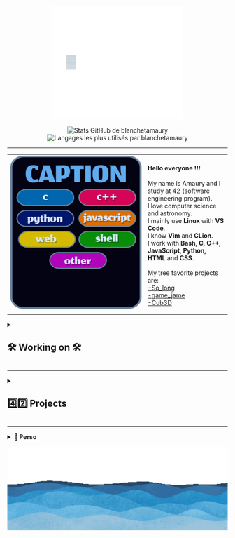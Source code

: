<p align="center">
  <img src="assets/hello.gif" alt="hello" width="300"/>
</p>

<p align="center">
  <img
    src="https://github-readme-stats.vercel.app/api?username=blanchetamaury&show_icons=true&theme=holi&locale=fr"
    width="400"
    alt="Stats GitHub de blanchetamaury"
  />
  <img
    src="https://github-readme-stats.vercel.app/api/top-langs/?username=blanchetamaury&hide_progress=true&theme=holi&locale=fr"
    width="300"
    alt="Langages les plus utilisés par blanchetamaury"
  />
</p>

---

<table>
  <tr>
    <td width="300" height="350" valign="top">
      <img src="assets/caption.png" alt="legends" width="300" height="350">
    </td>
    <td>
      <h4>Hello everyone !!!</h4>
      <p>
        My name is Amaury and I study at 42 (software engineering program).<br>
        I love computer science and astronomy.<br>
        I mainly use <strong>Linux</strong> with <strong>VS Code</strong>.<br>
        I know <strong>Vim</strong> and <strong>CLion</strong>.<br>
        I work with <strong>Bash, C, C++, JavaScript, Python, HTML</strong> and <strong>CSS</strong>.<br><br>
        My tree favorite projects are:<br>
        <a href="https://github.com/blanchetamaury/so_long">-So_long</a><br>
        <a href="https://github.com/blanchetamaury/ou_est_antonio">-game_jame</a><br>
        <a href="https://github.com/blanchetamaury/Cub3d">-Cub3D</a>
      </p>
    </td>
  </tr>
</table>


<details>
  <summary><h2>🛠️ Working on 🛠️</h2></summary>

  <p>
    <a href="https://github.com/blanchetamaury/Cub3d">
      <img src="assets/cub3d.png" alt="cub3d" width="100">
    </a>
    <a href="https://github.com/blanchetamaury/cpp00">
      <img src="assets/cpp00.png" alt="cpp00" width="100">
    </a>
    <a href="https://github.com/blanchetamaury/FinGX">
      <img src="assets/fingx.png" alt="FinGX" width="100">
    </a>
    <a href="https://github.com/blanchetamaury/libpy">
      <img src="assets/libpy.png" alt="libpy" width="100">
    </a>
  </p>
</details>

---

<details>
<summary><h2>4️⃣2️⃣ Projects</h2></summary>
<br>

<!-- COMMON CORE -->
<details>
<summary><strong>🧱 Common core 🧱</strong></summary>
<br>

<details>
<summary>Circle 5</summary>
<p>
  <a href="https://github.com/blanchetamaury/NetPractice">
    <img src="assets/netpractice.png" alt="netpractice" width="100">
  </a>
</p>
</details>

<details>
<summary>Circle 4</summary>
<p>
  <a href="https://github.com/blanchetamaury/minishell">
    <img src="assets/minishell.png" alt="minishell" width="100">
  </a>
  <a href="https://github.com/blanchetamaury/philo">
    <img src="assets/philosophers.png" alt="philosophers" width="100">
  </a>
</p>
</details>

<details>
<summary>Circle 3</summary>
<p>
  <a href="https://github.com/blanchetamaury/pipex">
    <img src="assets/pipex.png" alt="pipex" width="100">
  </a>
  <a href="https://github.com/blanchetamaury/so_long">
    <img src="assets/so_long.png" alt="so_long" width="100">
  </a>
  <a href="https://github.com/blanchetamaury/push_swap">
    <img src="assets/push_swap.png" alt="push_swap" width="100">
  </a>
</p>
</details>

<details>
<summary>Circle 2</summary>
<p>
  <a href="https://github.com/blanchetamaury/Born2beroot">
    <img src="assets/born2beroot.png" alt="born2beroot" width="100">
  </a>
  <a href="https://github.com/blanchetamaury/get_next_line">
    <img src="assets/get_next_line.png" alt="get_next_line" width="100">
  </a>
  <a href="https://github.com/blanchetamaury/printf">
    <img src="assets/ft_prinft.png" alt="printf" width="100">
  </a>
</p>
</details>

<details>
<summary>Circle 1</summary>
<p>
  <a href="https://github.com/blanchetamaury/libft">
    <img src="assets/libft.png" alt="libft" width="100">
  </a>
</p>
</details>

</details>

<!-- PISCINE -->
<details>
<summary><strong>🌊 Piscine 🌊</strong></summary>
<br>

<details>
<summary>SHELL Piscine</summary>
<p>
  <a href="https://github.com/blanchetamaury/Shell00">
    <img src="assets/shell00.png" alt="shell00" width="100">
  </a>
  <a href="https://github.com/blanchetamaury/Shell01">
    <img src="assets/shell01.png" alt="shell01" width="100">
  </a>
</p>
</details>

<details>
<summary>C Piscine</summary>
<p>
  <a href="https://github.com/blanchetamaury/C00">
    <img src="assets/c00.png" alt="c00" width="100">
  </a>
  <a href="https://github.com/blanchetamaury/C01">
    <img src="assets/c01.png" alt="c01" width="100">
  </a>
  <a href="https://github.com/blanchetamaury/C02">
    <img src="assets/c02.png" alt="c02" width="100">
  </a>
  <a href="https://github.com/blanchetamaury/C03">
    <img src="assets/c03.png" alt="c03" width="100">
  </a>
  <a href="https://github.com/blanchetamaury/C04">
    <img src="assets/c04.png" alt="c04" width="100">
  </a>
  <a href="https://github.com/blanchetamaury/C05">
    <img src="assets/c05.png" alt="c05" width="100">
  </a>
  <a href="https://github.com/blanchetamaury/C06">
    <img src="assets/c06.png" alt="c06" width="100">
  </a>
  <a href="https://github.com/blanchetamaury/C07">
    <img src="assets/c07.png" alt="c07" width="100">
  </a>
</p>
</details>

</details>

</details>



---
<details>
<summary><strong>👤 Perso</strong></summary>
<br>
<p>
  <a href="https://github.com/blanchetamaury/icone">
    <img src="assets/cursor.png" alt="cursor" width="100">
  </a>
  <a href="https://github.com/blanchetamaury/Internet_Clicker">
    <img src="assets/internet_clicker.png" alt="internet_clicker" width="100">
  </a>
  <a href="https://github.com/blanchetamaury/adventure_time">
    <img src="assets/adventure_time.png" alt="adventure_time" width="100">
  </a>
  <a href="https://github.com/blanchetamaury/maze">
    <img src="assets/maze.png" alt="maze" width="100">
  </a>
  <a href="https://github.com/blanchetamaury/ou_est_antonio">
    <img src="assets/game_jam_0.png" alt="game_jam_0" width="100">
  </a>
</p>
</details>


<p align="center">
  <img src="assets/ocean.gif" alt="ocean" width="1000"/>
</p>
